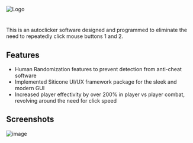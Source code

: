 
![Logo](https://socialify.git.ci/sukesan7/Autoclicking-Software/image?font=KoHo&name=1&owner=1&pattern=Solid&theme=Dark)


# 

This is an autoclicker software designed and programmed to eliminate the need to repeatedly click mouse buttons 1 and 2. 


## Features

- Human Randomization features to prevent detection from anti-cheat software
- Implemented Siticone UI/UX framework package for the sleek and modern GUI
- Increased player effectivity by over 200% in player vs player combat, revolving around the need for click speed



## Screenshots
![image](https://github.com/user-attachments/assets/e0c0a362-4ac2-4440-a083-cad86c2b8dfc)

